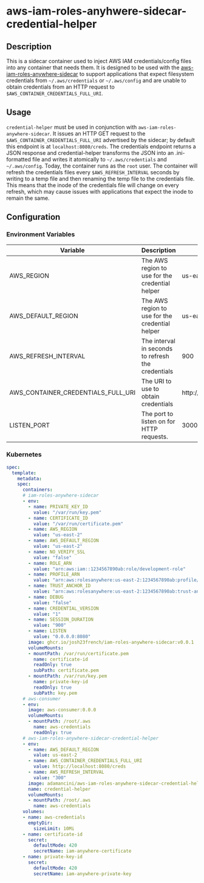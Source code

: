 # aws-iam-roles-anyhwere-sidecar-credential-helper

## Description

This is a sidecar container used to inject AWS IAM credentials/config files into any container that needs them. It is designed to be used with the [aws-iam-roles-anywhere-sidecar](https://github.com/josh23french/iam-roles-anywhere-sidecar) to support applications that expect filesystem credentials from `~/.aws/credentials` or `~/.aws/config` and are unable to obtain credentials from an HTTP request to `$AWS_CONTAINER_CREDENTIALS_FULL_URI`.

## Usage

`credential-helper` must be used in conjunction with `aws-iam-roles-anywhere-sidecar`.  It issues an HTTP GET request to the `$AWS_CONTAINER_CREDENTIALS_FULL_URI` advertised by the sidecar; by default this endpoint is at `localhost:8080/creds`.  The credentials endpoint returns a JSON response and credential-helper transforms the JSON into an .ini-formatted file and writes it atomically to `~/.aws/credentials` and `~/.aws/config`.  Today, the container runs as the `root` user.  The container will refresh the credentials files every `$AWS_REFRESH_INTERVAL` seconds by writing to a temp file and then renaming the temp file to the credentials file.  This means that the inode of the credentials file will change on every refresh, which may cause issues with applications that expect the inode to remain the same.

## Configuration

### Environment Variables

| Variable | Description | Default |
| --- | --- | --- |
| AWS_REGION | The AWS region to use for the credential helper | us-east-2 |
| AWS_DEFAULT_REGION | The AWS region to use for the credential helper | us-east-2 |
| AWS_REFRESH_INTERVAL | The interval in seconds to refresh the credentials | 900 |
| AWS_CONTAINER_CREDENTIALS_FULL_URI | The URI to use to obtain credentials | http://localhost:8080/creds |
| LISTEN_PORT | The port to listen on for HTTP requests. | 3000 |

### Kubernetes

```yaml
spec:
  template:
    metadata:
    spec:
      containers:
      # iam-roles-anywhere-sidecar
      - env:
        - name: PRIVATE_KEY_ID
          value: "/var/run/key.pem"
        - name: CERTIFICATE_ID
          value: "/var/run/certificate.pem"
        - name: AWS_REGION
          value: "us-east-2"
        - name: AWS_DEFAULT_REGION
          value: "us-east-2"
        - name: NO_VERIFY_SSL
          value: "false"
        - name: ROLE_ARN
          value: "arn:aws:iam::1234567890ab:role/development-role"
        - name: PROFILE_ARN
          value: "arn:aws:rolesanywhere:us-east-2:1234567890ab:profile/31123e3d-f033-49cd-b1b4-eecbbca4c123"
        - name: TRUST_ANCHOR_ID
          value: "arn:aws:rolesanywhere:us-east-2:1234567890ab:trust-anchor/eefg123d-62da-4297-b9cb-fefg12345679"
        - name: DEBUG
          value: "false"
        - name: CREDENTIAL_VERSION
          value: "1"
        - name: SESSION_DURATION
          value: "900"
        - name: LISTEN
          value: "0.0.0.0:8080"
        image: ghcr.io/josh23french/iam-roles-anywhere-sidecar:v0.0.1
        volumeMounts:
        - mountPath: /var/run/certificate.pem
          name: certificate-id
          readOnly: true
          subPath: certificate.pem
        - mountPath: /var/run/key.pem
          name: private-key-id
          readOnly: true
          subPath: key.pem
      # aws-consumer
      - env:
        image: aws-consumer:0.0.0
        volumeMounts:
        - mountPath: /root/.aws
          name: aws-credentials
          readOnly: true
      # aws-iam-roles-anywhere-sidecar-credential-helper
      - env:
        - name: AWS_DEFAULT_REGION
          value: us-east-2
        - name: AWS_CONTAINER_CREDENTIALS_FULL_URI
          value: http://localhost:8080/creds
        - name: AWS_REFRESH_INTERVAL
          value: "300"
        image: adamancini/aws-iam-roles-anywhere-sidecar-credential-helper:v1.0.1
        name: credential-helper
        volumeMounts:
        - mountPath: /root/.aws
          name: aws-credentials
      volumes:
      - name: aws-credentials
        emptyDir:
          sizeLimit: 10Mi
      - name: certificate-id
        secret:
          defaultMode: 420
          secretName: iam-anywhere-certificate
      - name: private-key-id
        secret:
          defaultMode: 420
          secretName: iam-anywhere-private-key
```
